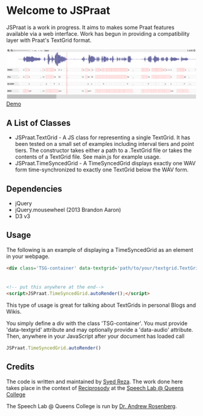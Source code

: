# Welcome to JSPraat


JSPraat is a work in progress. It aims to makes some Praat features available via a web interface.
Work has begun in providing a compatibility layer with Praat's TextGrid format. 

![Screenshot of TimeSyncedGrid](https://raw.githubusercontent.com/fahmidur/JSPraat/master/screenshots/jspraat_ss007.png "Screenshot of TimeSyncedGrid")
[Demo](http://syedreza.org/etc/JSPraat_demo1/)



## A List of Classes

* JSPraat.TextGrid -  A JS class for representing a single TextGrid. It has been tested on a small set of examples including interval tiers and point tiers. The constructor takes either a path to a .TextGrid file or takes the contents of a TextGrid file. See main.js for example usage.
* JSPraat.TimeSyncedGrid - A TimeSyncedGrid displays exactly one WAV form time-synchronized to exactly one TextGrid below the WAV form.


## Dependencies
* jQuery
* jQuery.mousewheel (2013 Brandon Aaron)
* D3 v3

## Usage

The following is an example of displaying a TimeSyncedGrid as an element in your webpage. 
```html
<div class='TSG-container' data-textgrid='path/to/your/textgrid.TextGrid' data-audio='path/to/your/audiofile.wav'></div>


<!-- put this anywhere at the end-->
<script>JSPraat.TimeSyncedGrid.autoRender();</script>
```

This type of usage is great for talking about TextGrids in personal Blogs and Wikis.

You simply define a div with the class 'TSG-container'. 
You must provide 'data-textgrid' attribute and may optionally provide a 'data-audio' attribute. Then, anywhere in your JavaScript after your document has loaded call 
```javascript
JSPraat.TimeSyncedGrid.autoRender()
```




## Credits

The code is written and maintained by [Syed Reza](http://syedreza.org). The work done here takes place in the context of [Reciprosody](https://github.com/fahmidur/reciprosody) at the [Speech Lab @ Queens College](http://speech.cs.qc.cuny.edu/)

The Speech Lab @ Queens College is run by [Dr. Andrew Rosenberg](http://eniac.cs.qc.cuny.edu/andrew/).